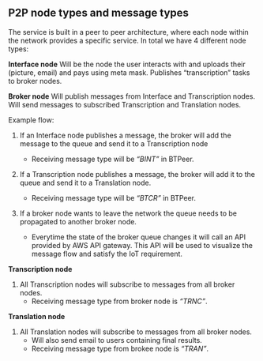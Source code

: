 ## P2P node types and message types

The service is built in a peer to peer architecture, where each node within the network provides a specific service. In total we have 4 different node types:

**Interface node**
Will be the node the user interacts with and uploads their (picture, email) and pays using meta mask.
Publishes “transcription” tasks to broker nodes.

**Broker node**
Will publish messages from Interface and Transcription nodes.
Will send messages to subscribed Transcription and Translation nodes.

Example flow:

1. If an Interface node publishes a message, the broker will add the message to the queue and send it to a Transcription node

   - Receiving message type will be _“BINT”_ in BTPeer.

2. If a Transcription node publishes a message, the broker will add it to the queue and send it to a Translation node.

   - Receiving message type will be _“BTCR”_ in BTPeer.

3. If a broker node wants to leave the network the queue needs to be propagated to another broker node.
   - Everytime the state of the broker queue changes it will call an API provided by AWS API gateway. This API will be used to visualize the message flow and satisfy the IoT requirement.

**Transcription node**

1. All Transcription nodes will subscribe to messages from all broker nodes.
   - Receiving message type from broker node is _“TRNC”_.

**Translation node**

1. All Translation nodes will subscribe to messages from all broker nodes.
   - Will also send email to users containing final results.
   - Receiving message type from brokee node is _“TRAN”_.
